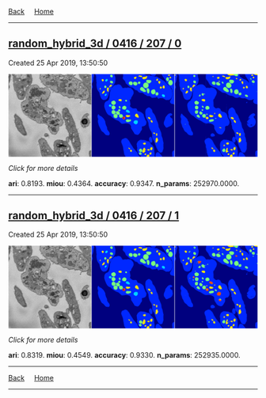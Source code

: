 
[Back](..)&nbsp;&nbsp;&nbsp;&nbsp;&nbsp;[Home](https://leapmanlab.github.io/snapshots)

---

<div class="summary"><a href="0"><h2>random_hybrid_3d / 0416 / 207 / 0</h2></a><p>Created 25 Apr 2019, 13:50:50
</p><a href="0"><img src="0/media/summary.png" align="center"></a><p>
<i>Click for more details</i>
</p></div>

**ari**: 0.8193. **miou**: 0.4364. **accuracy**: 0.9347. **n_params**: 252970.0000. 

---

<div class="summary"><a href="1"><h2>random_hybrid_3d / 0416 / 207 / 1</h2></a><p>Created 25 Apr 2019, 13:50:50
</p><a href="1"><img src="1/media/summary.png" align="center"></a><p>
<i>Click for more details</i>
</p></div>

**ari**: 0.8319. **miou**: 0.4549. **accuracy**: 0.9330. **n_params**: 252935.0000. 

---

[Back](..)&nbsp;&nbsp;&nbsp;&nbsp;&nbsp;[Home](https://leapmanlab.github.io/snapshots)

---